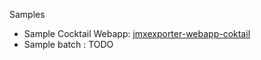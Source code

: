 Samples


 * Sample Cocktail Webapp: [jmxexporter-webapp-coktail](https://github.com/jmxtrans/embedded-jmxtrans-samples/tree/master/embedded-jmxtrans-webapp-coktail)
 * Sample batch : TODO

